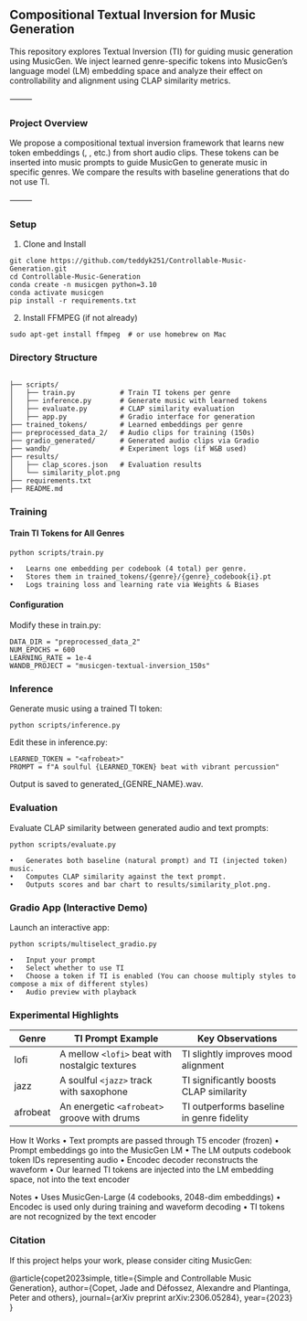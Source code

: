 ## Compositional Textual Inversion for Music Generation

This repository explores Textual Inversion (TI) for guiding music generation using MusicGen. We inject learned genre-specific tokens into MusicGen’s language model (LM) embedding space and analyze their effect on controllability and alignment using CLAP similarity metrics.

⸻

### Project Overview

We propose a compositional textual inversion framework that learns new token embeddings (<lofi>, <jazz>, etc.) from short audio clips. These tokens can be inserted into music prompts to guide MusicGen to generate music in specific genres. We compare the results with baseline generations that do not use TI.

⸻

### Setup

1. Clone and Install

```
git clone https://github.com/teddyk251/Controllable-Music-Generation.git
cd Controllable-Music-Generation
conda create -n musicgen python=3.10
conda activate musicgen
pip install -r requirements.txt
```

2. Install FFMPEG (if not already)

```sudo apt-get install ffmpeg  # or use homebrew on Mac```

### Directory Structure

<pre><code>
├── scripts/
│   ├── train.py           # Train TI tokens per genre
│   ├── inference.py       # Generate music with learned tokens
│   ├── evaluate.py        # CLAP similarity evaluation
│   ├── app.py             # Gradio interface for generation
├── trained_tokens/        # Learned embeddings per genre
├── preprocessed_data_2/   # Audio clips for training (150s)
├── gradio_generated/      # Generated audio clips via Gradio
├── wandb/                 # Experiment logs (if W&B used)
├── results/
│   ├── clap_scores.json   # Evaluation results
│   └── similarity_plot.png
├── requirements.txt
├── README.md
</code></pre>



### Training

#### Train TI Tokens for All Genres

```python scripts/train.py```

	•	Learns one embedding per codebook (4 total) per genre.
	•	Stores them in trained_tokens/{genre}/{genre}_codebook{i}.pt
	•	Logs training loss and learning rate via Weights & Biases

#### Configuration

Modify these in train.py:
```
DATA_DIR = "preprocessed_data_2"
NUM_EPOCHS = 600
LEARNING_RATE = 1e-4
WANDB_PROJECT = "musicgen-textual-inversion_150s"
```





### Inference

Generate music using a trained TI token:

```python scripts/inference.py```

Edit these in inference.py:

```GENRE_NAME = "afrobeat"
LEARNED_TOKEN = "<afrobeat>"
PROMPT = f"A soulful {LEARNED_TOKEN} beat with vibrant percussion"
```

Output is saved to generated_{GENRE_NAME}.wav.



### Evaluation

Evaluate CLAP similarity between generated audio and text prompts:

```python scripts/evaluate.py```

	•	Generates both baseline (natural prompt) and TI (injected token) music.
	•	Computes CLAP similarity against the text prompt.
	•	Outputs scores and bar chart to results/similarity_plot.png.



### Gradio App (Interactive Demo)

Launch an interactive app:

```python scripts/multiselect_gradio.py```

	•	Input your prompt
	•	Select whether to use TI
	•	Choose a token if TI is enabled (You can choose multiply styles to compose a mix of different styles)
	•	Audio preview with playback



### Experimental Highlights

| Genre     | TI Prompt Example                                | Key Observations                            |
|-----------|--------------------------------------------------|---------------------------------------------|
| lofi      | A mellow `<lofi>` beat with nostalgic textures   | TI slightly improves mood alignment         |
| jazz      | A soulful `<jazz>` track with saxophone          | TI significantly boosts CLAP similarity     |
| afrobeat  | An energetic `<afrobeat>` groove with drums      | TI outperforms baseline in genre fidelity   |




How It Works
	•	Text prompts are passed through T5 encoder (frozen)
	•	Prompt embeddings go into the MusicGen LM
	•	The LM outputs codebook token IDs representing audio
	•	Encodec decoder reconstructs the waveform
	•	Our learned TI tokens are injected into the LM embedding space, not into the text encoder



Notes
	•	Uses MusicGen-Large (4 codebooks, 2048-dim embeddings)
	•	Encodec is used only during training and waveform decoding
	•	TI tokens are not recognized by the text encoder



### Citation

If this project helps your work, please consider citing MusicGen:

@article{copet2023simple,
  title={Simple and Controllable Music Generation},
  author={Copet, Jade and Défossez, Alexandre and Plantinga, Peter and others},
  journal={arXiv preprint arXiv:2306.05284},
  year={2023}
}

